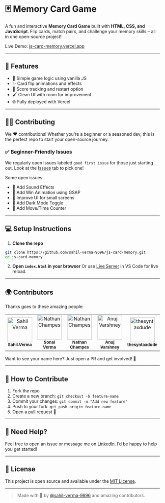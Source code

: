# 🃏 Memory Card Game

A fun and interactive **Memory Card Game** built with **HTML, CSS, and JavaScript**. Flip cards, match pairs, and challenge your memory skills – all in one open-source project!

Live Demo: [js-card-memory.vercel.app](https://js-card-memory.vercel.app)

---

## 🚀 Features

* 🧠 Simple game logic using vanilla JS
* ✨ Card flip animations and effects
* 🔹 Score tracking and restart option
* 🖌️ Clean UI with room for improvement
* 🌐 Fully deployed with Vercel

---

## 👨‍💻 Contributing

We ❤️ contributions! Whether you're a beginner or a seasoned dev, this is the perfect repo to start your open-source journey.

### ✅ Beginner-Friendly Issues

We regularly open issues labeled `good first issue` for those just starting out. Look at the [Issues](https://github.com/sahil-verma-9696/js-card-memory/issues) tab to pick one!

Some open issues:

* 🎵 Add Sound Effects
* 🌟 Add Win Animation using GSAP
* 📱 Improve UI for small screens
* 🌙 Add Dark Mode Toggle
* 🧠 Add Move/Time Counter

---

## 💻 Setup Instructions

1. **Clone the repo**

```bash
git clone https://github.com/sahil-verma-9696/js-card-memory.git
cd js-card-memory
```

2. **Open `index.html` in your browser**
   Or use [Live Server](https://marketplace.visualstudio.com/items?itemName=ritwickdey.LiveServer) in VS Code for live reload.

---

## 🌍 Contributors

Thanks goes to these amazing people:

<table>
  <tr>
    <td align="center">
      <a href="https://github.com/sahil-verma-9696">
        <img src="https://avatars.githubusercontent.com/u/104737084?v=4" width="80px;" alt="Sahil Verma"/><br />
        <sub><b>Sahil Verma</b></sub>
      </a>
    </td>
       <td align="center">
      <a href="https://github.com/sonal-verma-4397">
        <img src="https://avatars.githubusercontent.com/u/180454261?v=4" width="80px;" alt="Nathan Champes"/><br />
        <sub><b>Sonal Verma</b></sub>
      </a>
    </td>
    <td align="center">
      <a href="https://github.com/NathanChampes">
        <img src="https://avatars.githubusercontent.com/u/119850289?v=4" width="80px;" alt="Nathan Champes"/><br />
        <sub><b>Nathan Champes</b></sub>
      </a>
    </td>
    <td align="center">
      <a href="https://github.com/ianujvarshney">
        <img src="https://avatars.githubusercontent.com/u/57233251?v=4" width="80px;" alt="Anuj Varshney"/><br />
        <sub><b>Anuj Varshney</b></sub>
      </a>
    </td>
    <td align="center">
      <a href="https://github.com/thesyntaxdude">
        <img src="https://avatars.githubusercontent.com/u/184657672?v=4" width="80px;" alt="thesyntaxdude"/><br />
        <sub><b>thesyntaxdude</b></sub>
      </a>
    </td>
 
  </tr>
</table>

Want to see your name here? Just open a PR and get involved! 🎉

---

## 🤝 How to Contribute

1. Fork the repo
2. Create a new branch: `git checkout -b feature-name`
3. Commit your changes: `git commit -m "Add new feature"`
4. Push to your fork: `git push origin feature-name`
5. Open a pull request 🚀

---

## 📣 Need Help?

Feel free to open an issue or message me on [LinkedIn](https://www.linkedin.com/in/sahil-verma-9696). I’d be happy to help you get started!

---

## 📌 License

This project is open source and available under the [MIT License](LICENSE).

---

> Made with 💙 by [@sahil-verma-9696](https://github.com/sahil-verma-9696) and amazing contributors.
